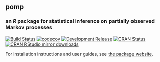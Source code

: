 ## **pomp**

### an *R* package for statistical inference on partially observed Markov processes

[![Build Status](https://travis-ci.org/kingaa/pomp.svg?branch=master)](https://travis-ci.org/kingaa/pomp)
[![codecov](https://codecov.io/gh/kingaa/pomp/branch/master/graph/badge.svg)](https://codecov.io/gh/kingaa/pomp)
[![Development Release](https://img.shields.io/github/release/kingaa/pomp.svg)](https://github.com/kingaa/pomp/)
[![CRAN Status](https://www.r-pkg.org/badges/version/pomp)](https://cran.r-project.org/package=pomp)
[![CRAN RStudio mirror downloads](https://cranlogs.r-pkg.org/badges/pomp)](https://www.r-pkg.org/pkg/pomp)

For installation instructions and user guides, see [the package website](https://kingaa.github.io/pomp/).
